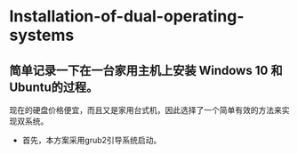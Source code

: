 # Installation-of-dual-operating-systems
## 简单记录一下在一台家用主机上安装 Windows 10 和 Ubuntu的过程。
现在的硬盘价格便宜，而且又是家用台式机，因此选择了一个简单有效的方法来实现双系统。
- 首先，本方案采用grub2引导系统启动。

